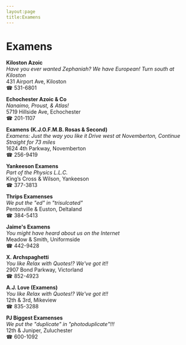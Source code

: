 ```yaml
---
layout:page
title:Examens
---
```

# Examens

**Kiloston Azoic**  
_Have you ever wanted Zephaniah? We have European! 
Turn south at Kiloston_  
431 Airport Ave, Kiloston  
☎ 531-6801



**Echochester Azoic & Co**  
_Nanaimo, Proust, & Atlas!_  
5719 Hillside Ave, Echochester  
☎ 201-1107



**Examens (K.J.O.F.M.B. Rosas & Second)**  
_Examens: Just the way you like it 
Drive west at Novemberton, Continue Straight for 73 miles_  
1624 4th Parkway, Novemberton  
☎ 256-9419



**Yankeeson Examens**  
_Part of the Physics L.L.C._  
King’s Cross & Wilson, Yankeeson  
☎ 377-3813



**Thrips Examenses**  
_We put the "ed" in "trisulcated"_  
Pentonville & Euston, Deltaland  
☎ 384-5413



**Jaime's Examens**  
_You might have heard about us on the Internet_  
Meadow & Smith, Uniformside  
☎ 442-9428



**X. Archspaghetti**  
_You like Relax with Quotes!? We've got it!!_  
2907 Bond Parkway, Victorland  
☎ 852-4923



**A.J. Love (Examens)**  
_You like Relax with Quotes!? We've got it!!_  
12th & 3rd, Mikeview  
☎ 835-3288



**PJ Biggest Examenses**  
_We put the "duplicate" in "photoduplicate"!!!_  
12th & Juniper, Zuluchester  
☎ 600-1092



